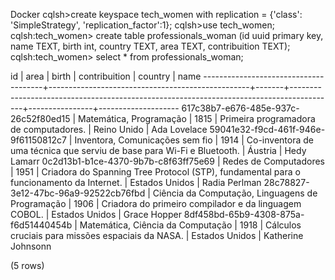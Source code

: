 Docker
cqlsh>create keyspace tech_women with replication = {'class': 'SimpleStrategy', 'replication_factor':1};
cqlsh>use tech_women;
cqlsh:tech_women> create table professionals_woman (id uuid primary key, name TEXT, birth int, country TEXT, area TEXT, contribuition TEXT);
cqlsh:tech_women> select * from professionals_woman;

 id                                   | area                                             | birth | contribuition                                                                           | country        | name
--------------------------------------+--------------------------------------------------+-------+-----------------------------------------------------------------------------------------+----------------+--------------------
 617c38b7-e676-485e-937c-26c52f80ed15 |                          Matemática, Programação |  1815 |                                                  Primeira programadora de computadores. |    Reino Unido |       Ada Lovelace
 59041e32-f9cd-461f-946e-9f61150812c7 |                  Inventora, Comunicações sem fio |  1914 |                  Co-inventora de uma técnica que serviu de base para Wi-Fi e Bluetooth. |        Áustria |        Hedy Lamarr
 0c2d13b1-b1ce-4370-9b7b-c8f63ff75e69 |                            Redes de Computadores |  1951 | Criadora do Spanning Tree Protocol (STP), fundamental para o funcionamento da Internet. | Estados Unidos |      Radia Perlman
 28c78827-3e12-47bc-96a9-92522cb76fbd | Ciência da Computação, Linguagens de Programação |  1906 |                                   Criadora do primeiro compilador e da linguagem COBOL. | Estados Unidos |       Grace Hopper
 8df458bd-65b9-4308-875a-f6d51440454b |                Matemática, Ciência da Computação |  1918 |                                       Cálculos cruciais para missões espaciais da NASA. | Estados Unidos | Katherine Johnsonn

(5 rows)
